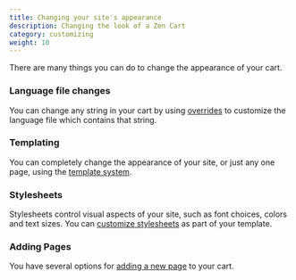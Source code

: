 ```yaml
---
title: Changing your site's appearance 
description: Changing the look of a Zen Cart 
category: customizing 
weight: 10
---
```


There are many things you can do to change the appearance of your cart. 

### Language file changes 
You can change any string in your cart by 
using [overrides](/user/first_steps/overrides/) to 
customize the language file which contains that string. 

### Templating
You can completely change the appearance of your site, or just any one 
page, using the [template system](/user/template/). 

### Stylesheets 
Stylesheets control visual aspects of your site, such  as font choices,
colors and text sizes.  You can [customize stylesheets](/user/template/stylesheet/) as part 
of your template. 

### Adding Pages
You have several options for [adding a new page](/user/customizing/add_pages/) to your cart.


